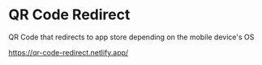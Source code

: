 # QR Code Redirect

QR Code that redirects to app store depending on the mobile device's OS

https://qr-code-redirect.netlify.app/


